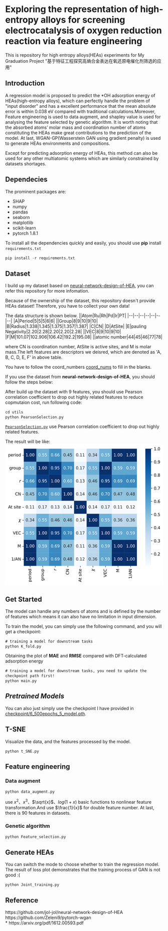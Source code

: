 # Exploring the representation of high-entropy alloys for screening electrocatalysis of oxygen reduction reaction via feature engineering

This is repository for high entropy alloys(HEAs) experiments for My Graduation Project "基于特征工程探究高熵合金表达在氧还原电催化剂筛选的应用"

## Introduction
A regression model is proposed to predict the *OH adsorption energy of HEAs(high-entropy alloys), which can perfectly handle the problem of "input disorder" and has a excellent performance that the mean absolute error is within 0.038 eV compared with traditional calculations.Moreover, Feature engineering is used to data augment, and shapley value is used for analysing the feature selected by genetic algorithm. It is worth noting that the absorbed atoms’ molar mass and coordination number of atoms constituting the HEAs make great contributions to the prediction of the model. At last, WGAN-GP(Wasserstein GAN using gradient penalty) is used to generate HEAs environments and compositions.

Except for predicting adsorption energy of HEAs, this method can also be used for any other multiatomic systems which are similarly constrained by datasets shortages.

## Dependecies
The prominent packages are:
* SHAP
* numpy
* pandas
* seaborn
* matplotlib
* scikit-learn
* pytorch 1.8.1

To install all the dependencies quickly and easily, you should use __pip__ install `requirements.txt`
```python
pip install -r requirements.txt
```

## Dataset
I build up my dataset based on [neural-network-design-of-HEA](https://github.com/jol-jol/neural-network-design-of-HEA), you can refer this repository for more infomation.

Because of the ownership of the dataset, this repository doesn't provide HEAs dataset! Therefore, you have to collect your own data!

The data structure is shown below.
||Atom|Ru|Rh|Pd|Ir|PT|
|--|--|--|--|--|--|--|
|A|Period|5|5|5|6|6|
||Group|8|9|10|9|10|
|B|Radius|1.338|1.345|1.375|1.357|1.387|
|C|CN|
|D|AtSite|
|E|pauling Negativity|2.20|2.28|2.20|2.20|2.28|
||VEC|8|9|10|9|10|
|F|M|101.07|102.906|106.42|192.2|195.08|
||atomic number|44|45|46|77|78|

where CN is coordination number, AtSite is active sites, and M is molar mass.The left features are descriptors we deisred, which are denoted as 'A, B, C, D, E, F' in above table.

You have to follow the coord_numbers <a href="HEA4ORR\data\coord_nums.csv">coord_nums</a> to fill in the blanks. 

If you use the dataset from __neural-network-design-of-HEA__, you should follow the steps below:

After build up the dataset with 9 features, you should use Pearson correlation coefficient to drop out highly related features to reduce copmutaion cost, run following code:
```
cd utils
python PearsonSelection.py
```
<a href="utils/PearsonSelection.py">`PearsonSelection.py`</a> use Pearson correlation coefficient to drop out highly related features.



The result will be like:
<img src="https://github.com/Wilmido/HEA4ORR/blob/master/misc/Pearson_value.svg" width = "600" height = "450" alt="Pearson_value" />


## Get Started
The model can handle any numbers of atoms and is defined by the number of features which means it can also have no limitation in input dimension.

To train the model, you can simply use the following command, and you will get a checkpoint:
```
# training a model for downstream tasks
python K_fold.py
```

Obtaining the plot of __MAE__ and __RMSE__ compared with DFT-calculated adsorption energy

```
# training a model for downstream tasks, you need to update the checkpoint path first! 
python main.py
```



*Pretrained Models*
 ---
You can also just simply use the checkpoint I have provided in <a href="HEA4ORR/checkpoint">checkpoint/6_500epochs_5_model.pth</a>.

## T-SNE
Visualize the data, and the features processed by the model. 
```
python t_SNE.py
```

## Feature engineering
### Data augment
```
python data_augment.py
```
use $x^2$、$x^3$、$\sqrt{x}$、$log(1+x)$ basic functions to nonlinear feature transformation.And use $\frac{1}{x}$ for double feature number. At last, there is 90 features in datasets.

### Genetic algorithm
```
python Feature_selection.py
```


## Generate HEAs
You can switch the mode to choose whether to train the regression model. The result of loss plot demonstrates that the training process of GAN is not good :(
```
python Joint_training.py
```


## Reference
<div id="refer-anchor-1"></div>
https://github.com/jol-jol/neural-network-design-of-HEA
<div id="refer-anchor-2"></div>
https://github.com/Zeleni9/pytorch-wgan
<div id="refer-anchor-3"></div>
* https://arxiv.org/pdf/1612.00593.pdf
